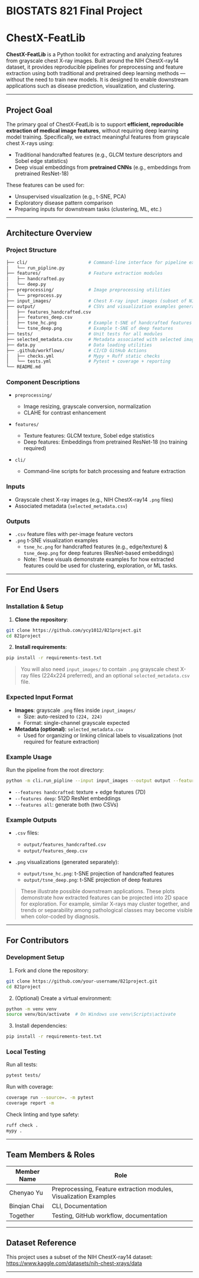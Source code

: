 # BIOSTATS 821 Final Project

# ChestX-FeatLib

**ChestX-FeatLib** is a Python toolkit for extracting and analyzing features from grayscale chest X-ray images. Built around the NIH ChestX-ray14 dataset, it provides reproducible pipelines for preprocessing and feature extraction using both traditional and pretrained deep learning methods — without the need to train new models. It is designed to enable downstream applications such as disease prediction, visualization, and clustering.

---

## Project Goal

The primary goal of ChestX-FeatLib is to support **efficient, reproducible extraction of medical image features**, without requiring deep learning model training. Specifically, we extract meaningful features from grayscale chest X-rays using:

- Traditional handcrafted features (e.g., GLCM texture descriptors and Sobel edge statistics)
- Deep visual embeddings from **pretrained CNNs** (e.g., embeddings from pretrained ResNet-18)

These features can be used for:
- Unsupervised visualization (e.g., t-SNE, PCA)
- Exploratory disease pattern comparison
- Preparing inputs for downstream tasks (clustering, ML, etc.)

---

## Architecture Overview

### Project Structure

``` bash
├── cli/                       # Command-line interface for pipeline execution
│   └── run_pipline.py
├── features/                  # Feature extraction modules
│   ├── handcrafted.py
│   └── deep.py
├── preprocessing/             # Image preprocessing utilities
│   └── preprocess.py
├── input_images/              # Chest X-ray input images (subset of NIH dataset)
├── output/                    # CSVs and visualization examples generated from features
│   ├── features_handcrafted.csv
│   ├── features_deep.csv
│   ├── tsne_hc.png            # Example t-SNE of handcrafted features
│   └── tsne_deep.png          # Example t-SNE of deep features
├── tests/                     # Unit tests for all modules
├── selected_metadata.csv      # Metadata associated with selected images
├── data.py                    # Data loading utilities
├── .github/workflows/         # CI/CD GitHub Actions
│   ├── checks.yml             # Mypy + Ruff static checks
│   └── tests.yml              # Pytest + coverage + reporting
└── README.md
```

### Component Descriptions

- `preprocessing/`  
  - Image resizing, grayscale conversion, normalization  
  - CLAHE for contrast enhancement  

- `features/`  
  - Texture features: GLCM texture, Sobel edge statistics
  - Deep features: Embeddings from pretrained ResNet-18 (no training required)

- `cli/`  
  - Command-line scripts for batch processing and feature extraction   


### Inputs

- Grayscale chest X-ray images (e.g., NIH ChestX-ray14 `.png` files)
- Associated metadata (`selected_metadata.csv`)

### Outputs

- `.csv` feature files with per-image feature vectors
- `.png` t-SNE visualization examples
  - `tsne_hc.png` for handcrafted features (e.g., edge/texture) & `tsne_deep.png` for deep features (ResNet-based embeddings)
  - Note: These visuals demonstrate examples for how extracted features could be used for clustering, exploration, or ML tasks.

---

## For End Users

### Installation & Setup

1. **Clone the repository**:

```bash
git clone https://github.com/ycy1012/821project.git
cd 821project
```

2. **Install requirements**:

```bash
pip install -r requirements-test.txt
```

> You will also need `input_images/` to contain `.png` grayscale chest X-ray files (224x224 preferred), and an optional `selected_metadata.csv` file.

### Expected Input Format

- **Images**: grayscale `.png` files inside `input_images/`
  - Size: auto-resized to `(224, 224)`
  - Format: single-channel grayscale expected
- **Metadata (optional)**: `selected_metadata.csv`
  - Used for organizing or linking clinical labels to visualizations (not required for feature extraction)

### Example Usage

Run the pipeline from the root directory:

```bash
python -m cli.run_pipline --input input_images --output output --features all
```

- `--features handcrafted`: texture + edge features (7D)
- `--features deep`: 512D ResNet embeddings
- `--features all`: generate both (two CSVs)

### Example Outputs

- `.csv` files:
  - `output/features_handcrafted.csv`
  - `output/features_deep.csv`

- `.png` visualizations (generated separately):
  - `output/tsne_hc.png`: t-SNE projection of handcrafted features
  - `output/tsne_deep.png`: t-SNE projection of deep features

> These illustrate possible downstream applications. These plots demonstrate how extracted features can be projected into 2D space for exploration. 
> For example, similar X-rays may cluster together, and trends or separability among pathological classes may become visible when color-coded by diagnosis.

---

## For Contributors

### Development Setup

1. Fork and clone the repository:
```bash
git clone https://github.com/your-username/821project.git
cd 821project
```

2. (Optional) Create a virtual environment:
```bash
python -m venv venv
source venv/bin/activate  # On Windows use venv\Scripts\activate
```

3. Install dependencies:
```bash
pip install -r requirements-test.txt
```

### Local Testing

Run all tests:

```bash
pytest tests/
```

Run with coverage:

```bash
coverage run --source=. -m pytest
coverage report -m
```

Check linting and type safety:

```bash
ruff check .
mypy .
```

---

## Team Members & Roles

| Member Name | Role |
|-------------|------|
| Chenyao Yu  | Preprocessing, Feature extraction modules, Visualization Examples |
| Binqian Chai| CLI, Documentation |
| Together    | Testing, GitHub workflow, documentation |

---

## Dataset Reference

This project uses a subset of the NIH ChestX-ray14 dataset:
https://www.kaggle.com/datasets/nih-chest-xrays/data

---
